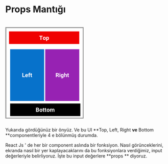 # Props Mantığı

# ![](/assets/Desktop22.png)  

Yukarıda gördüğünüz bir önyüz. Ve bu UI **Top, Left, Right **ve** Bottom **componentleriyle  4 e bölünmüş durumda.

React Js ' de her bir component aslında bir fonksiyon. Nasıl görünceklerini, ekranda nasıl bir yer kaplayacaklarını da bu fonksiyonlara verdiğimiz, input değerleriyle belirliyoruz. İşte bu input değerlere **props ** diyoruz.

